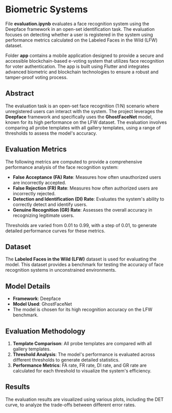 # Biometric Systems

File **evaluation.ipynb** evaluates a face recognition system using the Deepface framework in an open-set identification task. The evaluation focuses on detecting whether a user is registered in the system using performance metrics calculated on the Labeled Faces in the Wild (LFW) dataset.

Folder **app** contains a mobile application designed to provide a secure and accessible blockchain-based e-voting system that utilizes face recognition for voter authentication. The app is built using Flutter and integrates advanced biometric and blockchain technologies to ensure a robust and tamper-proof voting process.

## Abstract
The evaluation task is an open-set face recognition (1:N) scenario where unregistered users can interact with the system. The project leverages the **Deepface** framework and specifically uses the **GhostFaceNet** model, known for its high performance on the LFW dataset. The evaluation involves comparing all probe templates with all gallery templates, using a range of thresholds to assess the model's accuracy.

## Evaluation Metrics
The following metrics are computed to provide a comprehensive performance analysis of the face recognition system:
- **False Acceptance (FA) Rate**: Measures how often unauthorized users are incorrectly accepted.
- **False Rejection (FR) Rate**: Measures how often authorized users are incorrectly rejected.
- **Detection and Identification (DI) Rate**: Evaluates the system's ability to correctly detect and identify users.
- **Genuine Recognition (GR) Rate**: Assesses the overall accuracy in recognizing legitimate users.

Thresholds are varied from 0.01 to 0.99, with a step of 0.01, to generate detailed performance curves for these metrics.

## Dataset
The **Labeled Faces in the Wild (LFW)** dataset is used for evaluating the model. This dataset provides a benchmark for testing the accuracy of face recognition systems in unconstrained environments.

## Model Details
- **Framework**: Deepface
- **Model Used**: GhostFaceNet
- The model is chosen for its high recognition accuracy on the LFW benchmark.

## Evaluation Methodology
1. **Template Comparison**: All probe templates are compared with all gallery templates.
2. **Threshold Analysis**: The model's performance is evaluated across different thresholds to generate detailed statistics.
3. **Performance Metrics**: FA rate, FR rate, DI rate, and GR rate are calculated for each threshold to visualize the system's efficiency.

## Results
The evaluation results are visualized using various plots, including the DET curve, to analyze the trade-offs between different error rates.
